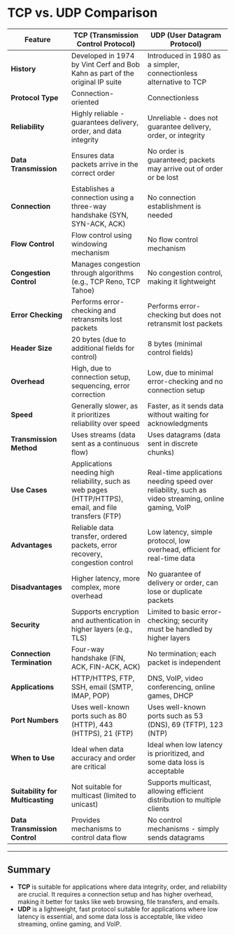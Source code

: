 # TCP vs. UDP Comparison

| Feature                   | TCP (Transmission Control Protocol)                                         | UDP (User Datagram Protocol)                                    |
|---------------------------|-----------------------------------------------------------------------------|-----------------------------------------------------------------|
| **History**               | Developed in 1974 by Vint Cerf and Bob Kahn as part of the original IP suite | Introduced in 1980 as a simpler, connectionless alternative to TCP |
| **Protocol Type**         | Connection-oriented                                                       | Connectionless                                                 |
| **Reliability**           | Highly reliable - guarantees delivery, order, and data integrity            | Unreliable - does not guarantee delivery, order, or integrity  |
| **Data Transmission**     | Ensures data packets arrive in the correct order                           | No order is guaranteed; packets may arrive out of order or be lost |
| **Connection**            | Establishes a connection using a three-way handshake (SYN, SYN-ACK, ACK)   | No connection establishment is needed                           |
| **Flow Control**          | Flow control using windowing mechanism                                     | No flow control mechanism                                       |
| **Congestion Control**    | Manages congestion through algorithms (e.g., TCP Reno, TCP Tahoe)          | No congestion control, making it lightweight                    |
| **Error Checking**        | Performs error-checking and retransmits lost packets                       | Performs error-checking but does not retransmit lost packets    |
| **Header Size**           | 20 bytes (due to additional fields for control)                           | 8 bytes (minimal control fields)                                |
| **Overhead**              | High, due to connection setup, sequencing, error correction                | Low, due to minimal error-checking and no connection setup      |
| **Speed**                 | Generally slower, as it prioritizes reliability over speed                 | Faster, as it sends data without waiting for acknowledgments    |
| **Transmission Method**   | Uses streams (data sent as a continuous flow)                             | Uses datagrams (data sent in discrete chunks)                   |
| **Use Cases**             | Applications needing high reliability, such as web pages (HTTP/HTTPS), email, and file transfers (FTP) | Real-time applications needing speed over reliability, such as video streaming, online gaming, VoIP |
| **Advantages**            | Reliable data transfer, ordered packets, error recovery, congestion control | Low latency, simple protocol, low overhead, efficient for real-time data |
| **Disadvantages**         | Higher latency, more complex, more overhead                               | No guarantee of delivery or order, can lose or duplicate packets |
| **Security**              | Supports encryption and authentication in higher layers (e.g., TLS)       | Limited to basic error-checking; security must be handled by higher layers |
| **Connection Termination**| Four-way handshake (FIN, ACK, FIN-ACK, ACK)                               | No termination; each packet is independent                      |
| **Applications**          | HTTP/HTTPS, FTP, SSH, email (SMTP, IMAP, POP)                             | DNS, VoIP, video conferencing, online games, DHCP               |
| **Port Numbers**          | Uses well-known ports such as 80 (HTTP), 443 (HTTPS), 21 (FTP)            | Uses well-known ports such as 53 (DNS), 69 (TFTP), 123 (NTP)    |
| **When to Use**           | Ideal when data accuracy and order are critical                           | Ideal when low latency is prioritized, and some data loss is acceptable |
| **Suitability for Multicasting** | Not suitable for multicast (limited to unicast)                       | Supports multicast, allowing efficient distribution to multiple clients |
| **Data Transmission Control** | Provides mechanisms to control data flow                               | No control mechanisms - simply sends datagrams                   |

---

## Summary

- **TCP** is suitable for applications where data integrity, order, and reliability are crucial. It requires a connection setup and has higher overhead, making it better for tasks like web browsing, file transfers, and emails.
- **UDP** is a lightweight, fast protocol suitable for applications where low latency is essential, and some data loss is acceptable, like video streaming, online gaming, and VoIP.

